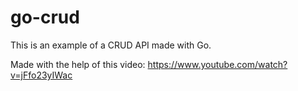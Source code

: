 # go-crud

This is an example of a CRUD API made with Go.

Made with the help of this video: https://www.youtube.com/watch?v=jFfo23yIWac
